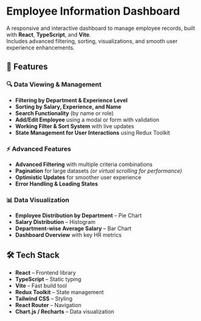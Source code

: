# Employee Information Dashboard

A responsive and interactive dashboard to manage employee records, built with **React**, **TypeScript**, and **Vite**.  
Includes advanced filtering, sorting, visualizations, and smooth user experience enhancements.

## 🚀 Features

### 🔍 Data Viewing & Management
- **Filtering by Department & Experience Level**
- **Sorting by Salary, Experience, and Name**
- **Search Functionality** (by name or role)
- **Add/Edit Employee** using a modal or form with validation
- **Working Filter & Sort System** with live updates
- **State Management for User Interactions** using Redux Toolkit

### ⚡ Advanced Features
- **Advanced Filtering** with multiple criteria combinations
- **Pagination** for large datasets *(or virtual scrolling for performance)*
- **Optimistic Updates** for smoother user experience
- **Error Handling & Loading States**

### 📊 Data Visualization
- **Employee Distribution by Department** – Pie Chart
- **Salary Distribution** – Histogram
- **Department-wise Average Salary** – Bar Chart
- **Dashboard Overview** with key HR metrics

## 🛠 Tech Stack

- **React** – Frontend library
- **TypeScript** – Static typing
- **Vite** – Fast build tool
- **Redux Toolkit** – State management
- **Tailwind CSS** – Styling
- **React Router** – Navigation
- **Chart.js / Recharts** – Data visualization

